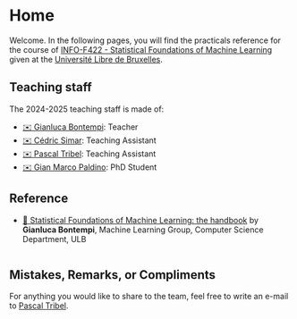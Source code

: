 # Home
Welcome. In the following pages, you will find the practicals reference for the course of [INFO-F422 - Statistical Foundations of Machine Learning](https://www.ulb.be/en/programme/2025-info-f422) given at the [Université Libre de Bruxelles](http://www.ulb.be).

## Teaching staff
The 2024-2025 teaching staff is made of:
- [✉️ Gianluca Bontempi](mailto:gianluca.bontempi@ulb.be): Teacher
- [✉️ Cédric Simar](mailto:cedric.simar@ulb.be): Teaching Assistant
- [✉️ Pascal Tribel](mailto:pascal.tribel@ulb.be): Teaching Assistant
- [✉️ Gian Marco Paldino](mailto:gian.marco.paldino@ulb.be): PhD Student

## Reference
- [📜 Statistical Foundations of Machine Learning: the handbook](https://www.researchgate.net/publication/242692234_Statistical_foundations_of_machine_learning_the_handbook) by **Gianluca Bontempi**, Machine Learning Group, Computer Science Department, ULB

```{tableofcontents}
```

## Mistakes, Remarks, or Compliments
For anything you would like to share to the team, feel free to write an e-mail to [Pascal Tribel](mailto:pascal.tribel@ulb.be).